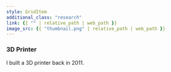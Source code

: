```yaml
---
style: GridItem
additional_class: "research"
link: {{ "" | relative_path | web_path }}
image_src: {{ "thumbnail.png" | relative_path | web_path }}
---
```



### 3D Printer

I built a 3D printer back in 2011.
